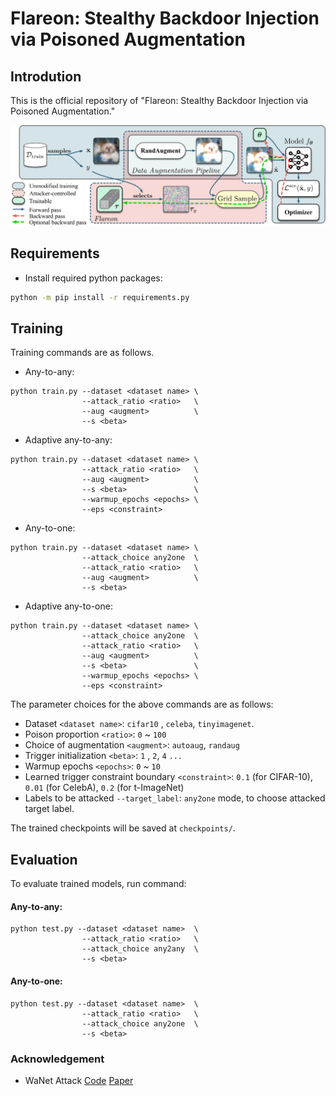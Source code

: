 # Flareon: Stealthy Backdoor Injection via Poisoned Augmentation

## Introdution

This is the official repository
of "Flareon: Stealthy Backdoor Injection via Poisoned Augmentation."

<img src="https://github.com/lafeat/flareon/blob/main/asset/overview.png" width="700px">


## Requirements

- Install required python packages:
```bash
python -m pip install -r requirements.py
```

## Training
Training commands are as follows.

* Any-to-any:
```console
python train.py --dataset <dataset name> \
                --attack_ratio <ratio>   \
                --aug <augment>          \
                --s <beta>               
```
* Adaptive any-to-any:
```console
python train.py --dataset <dataset name> \
                --attack_ratio <ratio>   \
                --aug <augment>          \
                --s <beta>               \
                --warmup_epochs <epochs> \
                --eps <constraint>       
```
* Any-to-one:
```console
python train.py --dataset <dataset name> \
                --attack_choice any2one  \
                --attack_ratio <ratio>   \
                --aug <augment>          \
                --s <beta>               
```
* Adaptive any-to-one:
```console
python train.py --dataset <dataset name> \
                --attack_choice any2one  \
                --attack_ratio <ratio>   \
                --aug <augment>          \
                --s <beta>               \
                --warmup_epochs <epochs> \
                --eps <constraint>       
```


The parameter choices for the above commands are as follows:
- Dataset `<dataset name>`: `cifar10` , `celeba`, `tinyimagenet`.
- Poison proportion `<ratio>`: `0` ~ `100`
- Choice of augmentation `<augment>`: `autoaug`, `randaug`
- Trigger initialization `<beta>`: `1` , `2`, `4` `...`
- Warmup epochs `<epochs>`: `0` ~ `10`
- Learned trigger constraint boundary `<constraint>`: `0.1` (for CIFAR-10), `0.01` (for CelebA), `0.2` (for t-ImageNet)
- Labels to be attacked `--target_label`: `any2one` mode, to choose attacked target label.

The trained checkpoints will be saved at `checkpoints/`.

## Evaluation

To evaluate trained models, run command:

#### Any-to-any:
```console
python test.py --dataset <dataset name>  \
                --attack_ratio <ratio>   \
                --attack_choice any2any  \
                --s <beta>               
```

#### Any-to-one:
```console
python test.py --dataset <dataset name>  \
                --attack_ratio <ratio>   \
                --attack_choice any2one  \
                --s <beta>               
```

### Acknowledgement
- WaNet Attack [Code](https://github.com/VinAIResearch/Warping-based_Backdoor_Attack-release) [Paper](https://openreview.net/pdf?id=eEn8KTtJOx)

